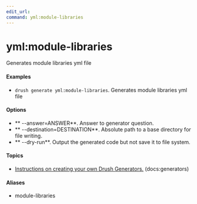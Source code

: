 ```yaml
---
edit_url: 
command: yml:module-libraries
---
```

# yml:module-libraries

Generates module libraries yml file

#### Examples

- <code>drush generate yml:module-libraries</code>. Generates module libraries yml file

#### Options

- ** --answer=ANSWER**. Answer to generator question.
- ** --destination=DESTINATION**. Absolute path to a base directory for file writing.
- ** --dry-run**. Output the generated code but not save it to file system.

#### Topics

- [Instructions on creating your own Drush Generators.](../../vendor/drush/drush/docs/generators.md) (docs:generators)

#### Aliases

- module-libraries

